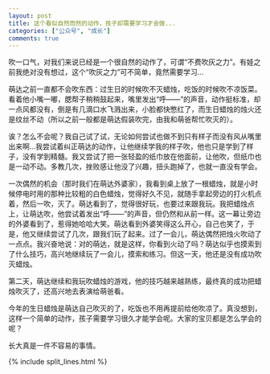 ```yaml
---
layout: post
title: 这个看似自然而然的动作，孩子却需要学习才会做...
categories: ["公众号", "成长"]
comments: true
---
```


吹一口气，对我们来说已经是一个很自然的动作了，可谓“不费吹灰之力”。有娃之前我绝对没有想过，这个“吹灰之力”可不简单，竟然需要学习...

<!--more-->

萌达之前一直都不会吹东西：过生日的时候吹不灭蜡烛，吃饭的时候吹不凉饭菜。看着他小嘴一嘟，腮帮子稍稍鼓起来，嘴里发出“呼——”的声音，动作挺标准，却一点风都没有，倒是有几滴口水飞溅出来，小脸都快憋红了，而生日蜡烛的烛火还是纹丝不动（所以之前一般都是萌达假装吹完，由我和萌爸帮忙吹灭的）。

诶？怎么不会呢？我自己试了试，无论如何尝试也做不到只有样子而没有风从嘴里出来啊...我尝试着纠正萌达的动作，让他继续学我的样子吹，他也只是学到了样子，没有学到精髓。我又尝试了把一张轻盈的纸巾放在他面前，让他吹，但纸巾也是一动不动。多教几次，挫败感让他没了兴趣，扭头跑掉了，也就一直没有学会。

一次偶然的机会（那时我们在萌达外婆家），我看到桌上放了一根蜡烛，就是小时候停电时用的那种比较粗的白色蜡烛，觉得好久不见，就随手拿起旁边的打火机点着，然后一吹，灭了。萌达看到了，觉得很好玩，也要过来跟我玩。我把蜡烛点上，让萌达吹，他尝试着发出“呼——”的声音，但仍然和从前一样。这一幕让旁边的外婆看到了，惹得她哈哈大笑。萌达看到外婆笑得这么开心，自己也笑了，于是，他又继续尝试了几次，跟我们玩了起来。过了一会儿，萌达偶然把烛火吹动了一点点。我兴奋地说：对的萌达，就是这样，你看到火动了吗？萌达似乎也摸索到了什么技巧，高兴地继续玩了一会儿，摸索和练习。但这一天，他还是没有成功吹灭蜡烛。

第二天，萌达继续和我玩吹蜡烛的游戏，他的技巧越来越熟练，最终真的成功把蜡烛吹灭了，还高兴地去表演给萌爸看。

今年的生日蜡烛是萌达自己吹灭的了，吃饭也不用再提前给他吹凉了。真没想到，这样一个简单的动作，孩子需要学习很久才能学会呢。大家的宝贝都是怎么学会的呢？

长大真是一件不容易的事情。

{% include split_lines.html %}

